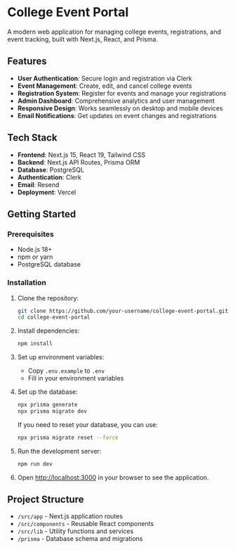 # College Event Portal

A modern web application for managing college events, registrations, and event tracking, built with Next.js, React, and Prisma.

## Features

- **User Authentication**: Secure login and registration via Clerk
- **Event Management**: Create, edit, and cancel college events
- **Registration System**: Register for events and manage your registrations
- **Admin Dashboard**: Comprehensive analytics and user management
- **Responsive Design**: Works seamlessly on desktop and mobile devices
- **Email Notifications**: Get updates on event changes and registrations

## Tech Stack

- **Frontend**: Next.js 15, React 19, Tailwind CSS
- **Backend**: Next.js API Routes, Prisma ORM
- **Database**: PostgreSQL
- **Authentication**: Clerk
- **Email**: Resend
- **Deployment**: Vercel

## Getting Started

### Prerequisites

- Node.js 18+ 
- npm or yarn
- PostgreSQL database

### Installation

1. Clone the repository:
   ```bash
   git clone https://github.com/your-username/college-event-portal.git
   cd college-event-portal
   ```

2. Install dependencies:
   ```bash
   npm install
   ```

3. Set up environment variables:
   - Copy `.env.example` to `.env`
   - Fill in your environment variables

4. Set up the database:
   ```bash
   npx prisma generate
   npx prisma migrate dev
   ```

   If you need to reset your database, you can use:
   ```bash
   npx prisma migrate reset --force
   ```

5. Run the development server:
   ```bash
   npm run dev
   ```

6. Open [http://localhost:3000](http://localhost:3000) in your browser to see the application.

## Project Structure

- `/src/app` - Next.js application routes
- `/src/components` - Reusable React components
- `/src/lib` - Utility functions and services
- `/prisma` - Database schema and migrations
